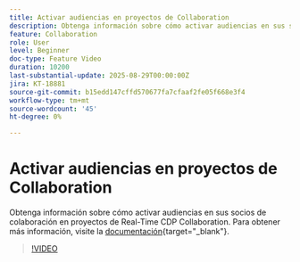 ```yaml
---
title: Activar audiencias en proyectos de Collaboration
description: Obtenga información sobre cómo activar audiencias en sus socios de colaboración en proyectos de Real-Time CDP Collaboration.
feature: Collaboration
role: User
level: Beginner
doc-type: Feature Video
duration: 10200
last-substantial-update: 2025-08-29T00:00:00Z
jira: KT-18881
source-git-commit: b15edd147cffd570677fa7cfaaf2fe05f668e3f4
workflow-type: tm+mt
source-wordcount: '45'
ht-degree: 0%

---
```



# Activar audiencias en proyectos de Collaboration

Obtenga información sobre cómo activar audiencias en sus socios de colaboración en proyectos de Real-Time CDP Collaboration. Para obtener más información, visite la [documentación](https://experienceleague.adobe.com/es/docs/real-time-cdp-collaboration/using/collaborate/activate){target="_blank"}.

>[!VIDEO](https://video.tv.adobe.com/v/3471681/?learn=on&enablevpops&captions=spa)
